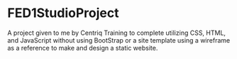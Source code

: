# FED1StudioProject
A project given to me by Centriq Training to complete utilizing CSS, HTML, and JavaScript without using BootStrap or a site template using a wireframe as a reference to make and design a static website.
